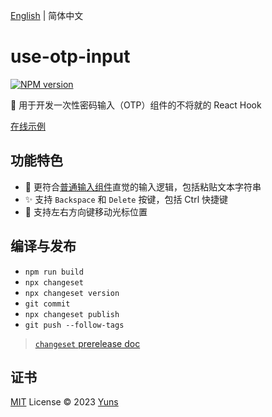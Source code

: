 [English](./README.md) | 简体中文

# use-otp-input

[![NPM version](https://img.shields.io/npm/v/use-otp-input?color=a1b858&label=)](https://www.npmjs.com/package/use-otp-input)

🚀 用于开发一次性密码输入（OTP）组件的不将就的 React Hook

[在线示例](https://use-otp-input.vercel.app)

## 功能特色

- 🦄 更符合[普通输入组件](https://developer.mozilla.org/en-US/docs/Web/HTML/Element/input)直觉的输入逻辑，包括粘贴文本字符串
- ✨ 支持 `Backspace` 和 `Delete` 按键，包括 Ctrl 快捷键
- 🎈 支持左右方向键移动光标位置

## 编译与发布

- `npm run build`
- `npx changeset`
- `npx changeset version`
- `git commit`
- `npx changeset publish`
- `git push --follow-tags`

> [`changeset` prerelease doc](https://github.com/changesets/changesets/blob/main/docs/prereleases.md)

## 证书

[MIT](./LICENSE) License © 2023 [Yuns](https://github.com/yunsii)
